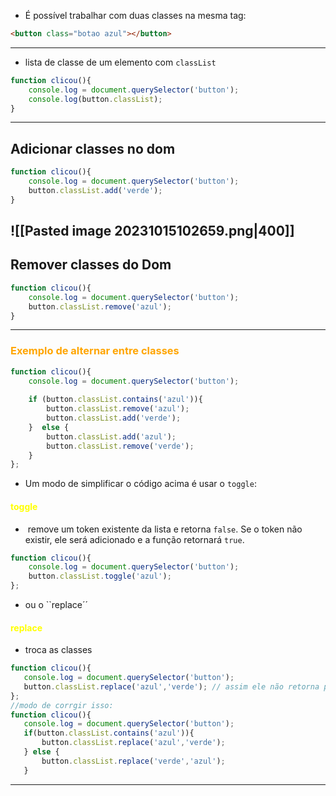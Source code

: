 - É possível trabalhar com duas classes na mesma tag:
```html
<button class="botao azul"></button>
```
---
- lista de classe de um elemento com ``classList``
```js
function clicou(){
	console.log = document.querySelector('button');
	console.log(button.classList);
}
```
---
## Adicionar classes no dom
```js
function clicou(){
	console.log = document.querySelector('button');
	button.classList.add('verde');
}
```
![[Pasted image 20231015102659.png|400]]
---
## Remover classes do Dom
```js
function clicou(){
	console.log = document.querySelector('button');
	button.classList.remove('azul');
}
```
---
### <span style="color:orange">Exemplo de alternar entre classes</span>
```js
function clicou(){
	console.log = document.querySelector('button');
	
	if (button.classList.contains('azul')){
		button.classList.remove('azul');
		button.classList.add('verde');
	}  else {
		button.classList.add('azul');
		button.classList.remove('verde');
	}
};
```
- Um modo de simplificar o código acima é usar o ``toggle``:
#### <span style="color:yellow">toggle</span>
-  remove um token existente da lista e retorna `false`. Se o token não existir, ele será adicionado e a função retornará `true`.
```js
function clicou(){
	console.log = document.querySelector('button');
	button.classList.toggle('azul');
};
```
- ou o ``replace´´
#### <span style="color:yellow">replace</span>
 - troca as classes
 ```js
 function clicou(){
	console.log = document.querySelector('button');
	button.classList.replace('azul','verde'); // assim ele não retorna para o verde
};
//modo de corrgir isso:
function clicou(){
	console.log = document.querySelector('button');
	if(button.classList.contains('azul')){
		button.classList.replace('azul','verde');
	} else {
		button.classList.replace('verde','azul');
	}
```
----

